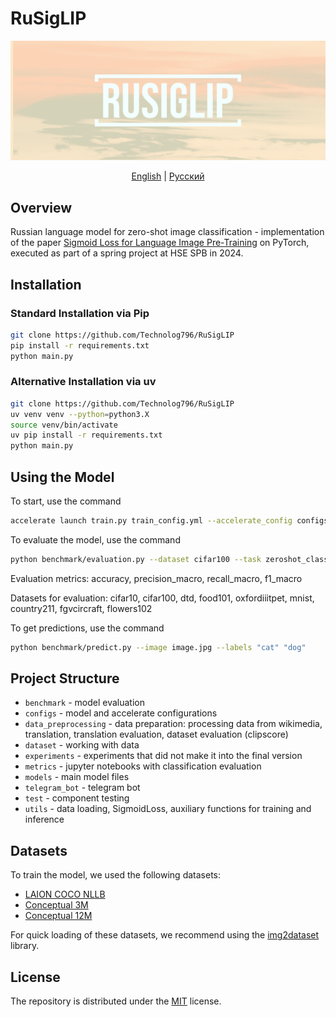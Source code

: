 
# RuSigLIP

![Logo](images/Logo.png)

<p align="center">
  <a href="README_EN.md">English</a> | <a href="README.md">Русский</a>
</p>

## Overview
Russian language model for zero-shot image classification - implementation of the paper [Sigmoid Loss for Language Image Pre-Training](https://arxiv.org/ftp/arxiv/papers/2303/2303.15343.pdf) on PyTorch, executed as part of a spring project at HSE SPB in 2024.

## Installation
### Standard Installation via Pip
```sh
git clone https://github.com/Technolog796/RuSigLIP
pip install -r requirements.txt
python main.py
```

### Alternative Installation via uv
```sh
git clone https://github.com/Technolog796/RuSigLIP
uv venv venv --python=python3.X
source venv/bin/activate
uv pip install -r requirements.txt
python main.py
```

## Using the Model

To start, use the command
```sh
accelerate launch train.py train_config.yml --accelerate_config configs/accelerate_config.yml
```

To evaluate the model, use the command
```sh
python benchmark/evaluation.py --dataset cifar100 --task zeroshot_classification --split test --size 100 --language en --topk 1 --model_weights path_to_model_weights
```
Evaluation metrics: accuracy, precision_macro, recall_macro, f1_macro

Datasets for evaluation: cifar10, cifar100, dtd, food101, oxfordiiitpet, mnist, country211, fgvcircraft, flowers102

To get predictions, use the command
```sh
python benchmark/predict.py --image image.jpg --labels "cat" "dog"
```

## Project Structure  
* <code>benchmark</code> - model evaluation
* <code>configs</code> - model and accelerate configurations
* <code>data_preprocessing</code> - data preparation: processing data from wikimedia, translation, translation evaluation, dataset evaluation (clipscore)  
* <code>dataset</code>  - working with data
* <code>experiments</code> - experiments that did not make it into the final version 
* <code>metrics</code> - jupyter notebooks with classification evaluation 
* <code>models</code> - main model files
* <code>telegram_bot</code> - telegram bot
* <code>test</code> - component testing
* <code>utils</code> - data loading, SigmoidLoss, auxiliary functions for training and inference

## Datasets
To train the model, we used the following datasets:

- [LAION COCO NLLB](https://huggingface.co/datasets/visheratin/laion-coco-nllb)
- [Conceptual 3M](https://ai.google.com/research/ConceptualCaptions/download)
- [Conceptual 12M](https://github.com/google-research-datasets/conceptual-12m)

For quick loading of these datasets, we recommend using the [img2dataset](https://github.com/rom1504/img2dataset) library.

## License
The repository is distributed under the [MIT](https://github.com/Technolog796/RuSigLIP/blob/main/LICENSE) license.
